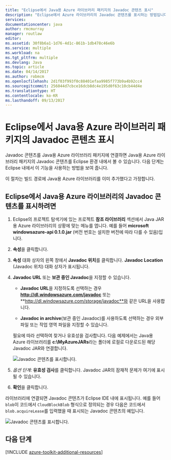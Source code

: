 ```yaml
---
title: "Eclipse에서 Java용 Azure 라이브러리 패키지의 Javadoc 콘텐츠 표시"
description: "Eclipse에서 Azure 라이브러리의 Javadoc 콘텐츠를 표시하는 방법입니다."
services: 
documentationcenter: java
author: rmcmurray
manager: routlaw
editor: 
ms.assetid: 30f8b6a1-1d76-4d1c-861b-1db478c46e6b
ms.service: multiple
ms.workload: na
ms.tgt_pltfrm: multiple
ms.devlang: Java
ms.topic: article
ms.date: 04/14/2017
ms.author: robmcm
ms.openlocfilehash: 2d1f03f993f0c88401efaa9985f773b9a4b92cc4
ms.sourcegitcommit: 256044d7cbce16dcb8dc4e195d0f63c10cb44d4e
ms.translationtype: HT
ms.contentlocale: ko-KR
ms.lasthandoff: 09/13/2017
---
```

# <a name="displaying-javadoc-content-in-eclipse-for-the-azure-libraries-package-for-java"></a>Eclipse에서 Java용 Azure 라이브러리 패키지의 Javadoc 콘텐츠 표시

Javadoc 콘텐츠를 Java용 Azure 라이브러리 패키지에 연결하면 Java용 Azure 라이브러리 패키지의 Javadoc 콘텐츠를 Eclipse 환경 내에서 볼 수 있습니다. 다음 단계는 Eclipse 내에서 이 기능을 사용하는 방법을 보여 줍니다.

이 절차는 빌드 경로에 Java용 Azure 라이브러리를 이미 추가했다고 가정합니다.

## <a name="to-display-javadoc-content-in-eclipse-for-the-azure-libraries-for-java"></a>Eclipse에서 Java용 Azure 라이브러리의 Javadoc 콘텐츠를 표시하려면

1. Eclipse의 프로젝트 탐색기에 있는 프로젝트 **참조 라이브러리** 섹션에서 Java JAR용 Azure 라이브러리의 상황에 맞는 메뉴를 엽니다. 예를 들어 **microsoft windowsazure-api 0.1.0.jar** (버전 번호는 설치한 버전에 따라 다를 수 있음)입니다.

1. **속성**을 클릭합니다.

1. **속성** 대화 상자의 왼쪽 창에서 **Javadoc 위치**를 클릭합니다. **Javadoc Location** (Javadoc 위치) 대화 상자가 표시됩니다.

1. **Javadoc URL** 또는 **보관 중인 Javadoc**을 지정할 수 있습니다.

   * **Javadoc URL**을 지정하도록 선택하는 경우 **http://dl.windowsazure.com/javadoc** 또는 **http://dl.windowsazure.com/storage/javadoc**와 같은 URL을 사용합니다.

   * **Javadoc in archive**(보관 중인 Javadoc)를 사용하도록 선택하는 경우 외부 파일 또는 작업 영역 파일을 지정할 수 있습니다.

   필요에 따라 선택하여 찾거나 유효성을 검사합니다. 다음 예제에서는 Java용 Azure 라이브러리를 **c:\MyAzureJARs**라는 폴더에 로컬로 다운로드된 해당 Javadoc JAR와 연결합니다.

   ![Javadoc 콘텐츠를 표시합니다.][ic553487]

1. *옵션 단계*: **유효성 검사**를 클릭합니다. Javadoc JAR의 잠재적 문제가 여기에 표시될 수 있습니다.

1. **확인**을 클릭합니다.

라이브러리에 연결되면 Javadoc 콘텐츠가 Eclipse IDE 내에 표시됩니다. 예를 들어 `blob`이 코드에서 `CloudBlockBlob` 형식으로 정의되는 경우 다음은 코드에서 `blob.acquireLease`를 입력했을 때 표시되는 Javadoc 콘텐츠의 예입니다.

![Javadoc 콘텐츠를 표시합니다.][ic553488]

## <a name="next-steps"></a>다음 단계

[!INCLUDE [azure-toolkit-additional-resources](../includes/azure-toolkit-additional-resources.md)]

<!-- URL List -->

<!-- Legacy MSDN URL = https://msdn.microsoft.com/library/azure/hh698319.aspx -->

<!-- IMG List -->

[ic553487]: media/azure-toolkit-for-eclipse-displaying-javadoc-content-for-azure-libraries/ic553487.png
[ic553488]: media/azure-toolkit-for-eclipse-displaying-javadoc-content-for-azure-libraries/ic553488.png
